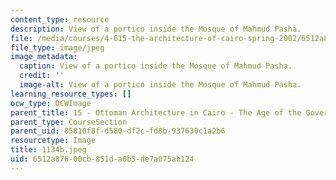 ```yaml
---
content_type: resource
description: View of a portico inside the Mosque of Mahmud Pasha.
file: /media/courses/4-615-the-architecture-of-cairo-spring-2002/6512a87600cb851da0b5de7a075ab124_1134b.jpeg
file_type: image/jpeg
image_metadata:
  caption: View of a portico inside the Mosque of Mahmud Pasha.
  credit: ''
  image-alt: View of a portico inside the Mosque of Mahmud Pasha.
learning_resource_types: []
ocw_type: OCWImage
parent_title: 15 - Ottoman Architecture in Cairo - The Age of the Governors
parent_type: CourseSection
parent_uid: 85810f8f-d580-df2c-fd8b-937630c1a2b6
resourcetype: Image
title: 1134b.jpeg
uid: 6512a876-00cb-851d-a0b5-de7a075ab124
---
```


